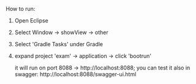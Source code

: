 How to run:
1. Open Eclipse
2. Select Window -> showView -> other
3. Select 'Gradle Tasks' under Gradle
4. expand project 'exam' -> application -> click 'bootrun'

   it will run on port 8088 -> http://localhost:8088;
   you can test it also in swagger: http://localhost:8088/swagger-ui.html
